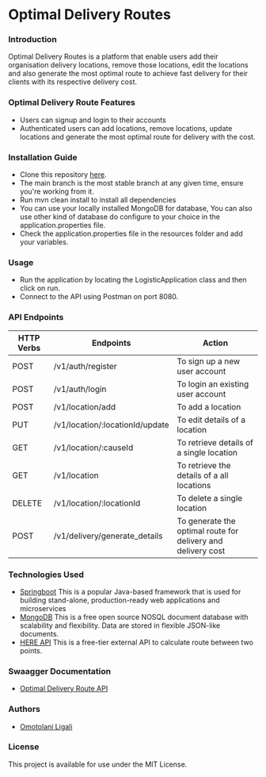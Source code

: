 # Optimal Delivery Routes
### Introduction
Optimal Delivery Routes is a platform that enable users add their organisation delivery locations, remove those locations, edit the locations and also generate the most optimal route to achieve fast delivery for their clients with its respective delivery cost.
### Optimal Delivery Route Features
* Users can signup and login to their accounts
* Authenticated users can add locations, remove locations, update locations and generate the most optimal route for delivery with the cost.
### Installation Guide
* Clone this repository [here](https://github.com/liomotolani/optimal-route.git).
* The main branch is the most stable branch at any given time, ensure you're working from it.
* Run mvn clean install to install all dependencies
* You can use your locally installed MongoDB for database, You can also use other kind of database do configure to your choice in the application.properties file.
* Check the application.properties file in the resources folder and add your variables.
### Usage
* Run the application by locating the LogisticApplication class and then click on run.
* Connect to the API using Postman on port 8080.
### API Endpoints
| HTTP Verbs | Endpoints | Action |
| --- | --- | --- |
| POST | /v1/auth/register | To sign up a new user account |
| POST | /v1/auth/login | To login an existing user account |
| POST | /v1/location/add | To add a location |
| PUT | /v1/location/:locationId/update | To edit details of a location |
| GET | /v1/location/:causeId | To retrieve details of a single location |
| GET | /v1/location | To retrieve the details of a all locations |
| DELETE | /v1/location/:locationId | To delete a single location |
| POST | /v1/delivery/generate_details | To generate the optimal route for delivery and delivery cost |
### Technologies Used
* [Springboot](https://www.spring.io/) This is a popular Java-based framework that is used for building stand-alone, production-ready web applications and microservices
* [MongoDB](https://www.mongodb.com/) This is a free open source NOSQL document database with scalability and flexibility. Data are stored in flexible JSON-like documents.
* [HERE API](https://here.com/) This is a free-tier external API to calculate route between two points.
### Swaagger Documentation
* [Optimal Delivery Route API](http://localhost:8080/swagger-ui/index.html)
### Authors
* [Omotolani Ligali](https://github.com/liomotolani)
### License
This project is available for use under the MIT License.
